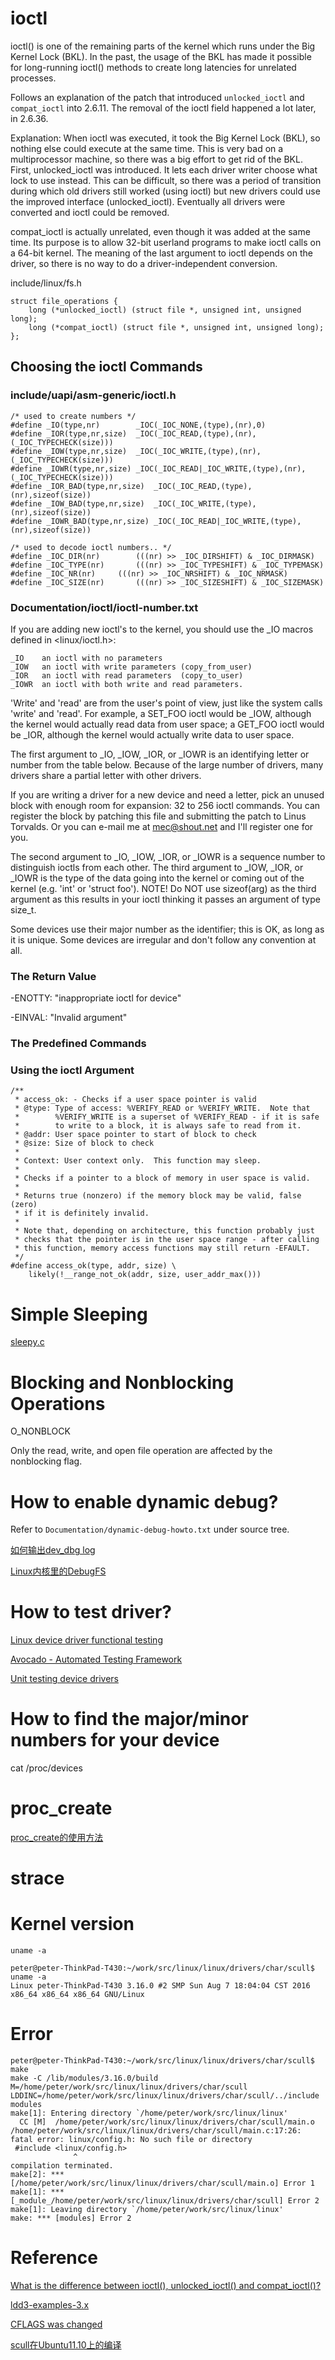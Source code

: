 
# ioctl

ioctl() is one of the remaining parts of the kernel which runs under the Big Kernel Lock (BKL). In the past, the usage of the BKL has made it possible for long-running ioctl() methods to create long latencies for unrelated processes.

Follows an explanation of the patch that introduced `unlocked_ioctl` and `compat_ioctl` into 2.6.11. The removal of the ioctl field happened a lot later, in 2.6.36.

Explanation: When ioctl was executed, it took the Big Kernel Lock (BKL), so nothing else could execute at the same time. This is very bad on a multiprocessor machine, so there was a big effort to get rid of the BKL. First, unlocked_ioctl was introduced. It lets each driver writer choose what lock to use instead. This can be difficult, so there was a period of transition during which old drivers still worked (using ioctl) but new drivers could use the improved interface (unlocked_ioctl). Eventually all drivers were converted and ioctl could be removed.

compat_ioctl is actually unrelated, even though it was added at the same time. Its purpose is to allow 32-bit userland programs to make ioctl calls on a 64-bit kernel. The meaning of the last argument to ioctl depends on the driver, so there is no way to do a driver-independent conversion.

include/linux/fs.h

	struct file_operations {
		long (*unlocked_ioctl) (struct file *, unsigned int, unsigned long);
		long (*compat_ioctl) (struct file *, unsigned int, unsigned long);
	};



## Choosing the ioctl Commands


### include/uapi/asm-generic/ioctl.h

	/* used to create numbers */
	#define _IO(type,nr)		_IOC(_IOC_NONE,(type),(nr),0)
	#define _IOR(type,nr,size)	_IOC(_IOC_READ,(type),(nr),(_IOC_TYPECHECK(size)))
	#define _IOW(type,nr,size)	_IOC(_IOC_WRITE,(type),(nr),(_IOC_TYPECHECK(size)))
	#define _IOWR(type,nr,size)	_IOC(_IOC_READ|_IOC_WRITE,(type),(nr),(_IOC_TYPECHECK(size)))
	#define _IOR_BAD(type,nr,size)	_IOC(_IOC_READ,(type),(nr),sizeof(size))
	#define _IOW_BAD(type,nr,size)	_IOC(_IOC_WRITE,(type),(nr),sizeof(size))
	#define _IOWR_BAD(type,nr,size)	_IOC(_IOC_READ|_IOC_WRITE,(type),(nr),sizeof(size))

	/* used to decode ioctl numbers.. */
	#define _IOC_DIR(nr)		(((nr) >> _IOC_DIRSHIFT) & _IOC_DIRMASK)
	#define _IOC_TYPE(nr)		(((nr) >> _IOC_TYPESHIFT) & _IOC_TYPEMASK)
	#define _IOC_NR(nr)		(((nr) >> _IOC_NRSHIFT) & _IOC_NRMASK)
	#define _IOC_SIZE(nr)		(((nr) >> _IOC_SIZESHIFT) & _IOC_SIZEMASK)


### Documentation/ioctl/ioctl-number.txt

If you are adding new ioctl's to the kernel, you should use the _IO
macros defined in <linux/ioctl.h>:

    _IO    an ioctl with no parameters
    _IOW   an ioctl with write parameters (copy_from_user)
    _IOR   an ioctl with read parameters  (copy_to_user)
    _IOWR  an ioctl with both write and read parameters.

'Write' and 'read' are from the user's point of view, just like the
system calls 'write' and 'read'.  For example, a SET_FOO ioctl would
be _IOW, although the kernel would actually read data from user space;
a GET_FOO ioctl would be _IOR, although the kernel would actually write
data to user space.

The first argument to _IO, _IOW, _IOR, or _IOWR is an identifying letter
or number from the table below.  Because of the large number of drivers,
many drivers share a partial letter with other drivers.

If you are writing a driver for a new device and need a letter, pick an
unused block with enough room for expansion: 32 to 256 ioctl commands.
You can register the block by patching this file and submitting the
patch to Linus Torvalds.  Or you can e-mail me at <mec@shout.net> and
I'll register one for you.

The second argument to _IO, _IOW, _IOR, or _IOWR is a sequence number
to distinguish ioctls from each other.  The third argument to _IOW,
_IOR, or _IOWR is the type of the data going into the kernel or coming
out of the kernel (e.g.  'int' or 'struct foo').  NOTE!  Do NOT use
sizeof(arg) as the third argument as this results in your ioctl thinking
it passes an argument of type size_t.

Some devices use their major number as the identifier; this is OK, as
long as it is unique.  Some devices are irregular and don't follow any
convention at all.



### The Return Value

-ENOTTY: "inappropriate ioctl for device"

-EINVAL: "Invalid argument"


### The Predefined Commands


### Using the ioctl Argument

	/**
	 * access_ok: - Checks if a user space pointer is valid
	 * @type: Type of access: %VERIFY_READ or %VERIFY_WRITE.  Note that
	 *        %VERIFY_WRITE is a superset of %VERIFY_READ - if it is safe
	 *        to write to a block, it is always safe to read from it.
	 * @addr: User space pointer to start of block to check
	 * @size: Size of block to check
	 *
	 * Context: User context only.  This function may sleep.
	 *
	 * Checks if a pointer to a block of memory in user space is valid.
	 *
	 * Returns true (nonzero) if the memory block may be valid, false (zero)
	 * if it is definitely invalid.
	 *
	 * Note that, depending on architecture, this function probably just
	 * checks that the pointer is in the user space range - after calling
	 * this function, memory access functions may still return -EFAULT.
	 */
	#define access_ok(type, addr, size) \
		likely(!__range_not_ok(addr, size, user_addr_max()))

# Simple Sleeping

[sleepy.c](/code_for_post/ldd/examples/misc-modules/sleepy.c)


# Blocking and Nonblocking Operations

O_NONBLOCK

Only the read, write, and open file operation are affected by the nonblocking flag.

# How to enable dynamic debug?

Refer to  `Documentation/dynamic-debug-howto.txt` under source tree.

[如何输出dev_dbg log](http://blog.csdn.net/armlinuxtech/article/details/50729070)

[Linux内核里的DebugFS](http://www.cnblogs.com/wwang/archive/2011/01/17/1937609.html)






# How to test driver?

[Linux device driver functional testing](http://stackoverflow.com/questions/11347027/linux-device-driver-functional-testing)

[Avocado - Automated Testing Framework](http://avocado-framework.github.io/)

[Unit testing device drivers](http://stackoverflow.com/questions/1957212/unit-testing-device-drivers0)





# How to find the major/minor numbers for your device

cat /proc/devices




# proc_create

[proc_create的使用方法](http://blog.csdn.net/njuitjf/article/details/16940865)

# strace






# Kernel version

`uname -a`

	peter@peter-ThinkPad-T430:~/work/src/linux/linux/drivers/char/scull$ uname -a
	Linux peter-ThinkPad-T430 3.16.0 #2 SMP Sun Aug 7 18:04:04 CST 2016 x86_64 x86_64 x86_64 GNU/Linux


# Error

	peter@peter-ThinkPad-T430:~/work/src/linux/linux/drivers/char/scull$ make
	make -C /lib/modules/3.16.0/build M=/home/peter/work/src/linux/linux/drivers/char/scull LDDINC=/home/peter/work/src/linux/linux/drivers/char/scull/../include modules
	make[1]: Entering directory `/home/peter/work/src/linux/linux'
	  CC [M]  /home/peter/work/src/linux/linux/drivers/char/scull/main.o
	/home/peter/work/src/linux/linux/drivers/char/scull/main.c:17:26: fatal error: linux/config.h: No such file or directory
	 #include <linux/config.h>
				  ^
	compilation terminated.
	make[2]: *** [/home/peter/work/src/linux/linux/drivers/char/scull/main.o] Error 1
	make[1]: *** [_module_/home/peter/work/src/linux/linux/drivers/char/scull] Error 2
	make[1]: Leaving directory `/home/peter/work/src/linux/linux'
	make: *** [modules] Error 2




# Reference

[What is the difference between ioctl(), unlocked_ioctl() and compat_ioctl()?](http://unix.stackexchange.com/questions/4711/what-is-the-difference-between-ioctl-unlocked-ioctl-and-compat-ioctl)

[ldd3-examples-3.x](https://github.com/duxing2007/ldd3-examples-3.x)

[CFLAGS was changed](http://blog.chinaunix.net/uid-24467128-id-3125691.html)

[scull在Ubuntu11.10上的编译](http://www.cnblogs.com/xiaoya901109/archive/2012/11/21/2780789.html)


